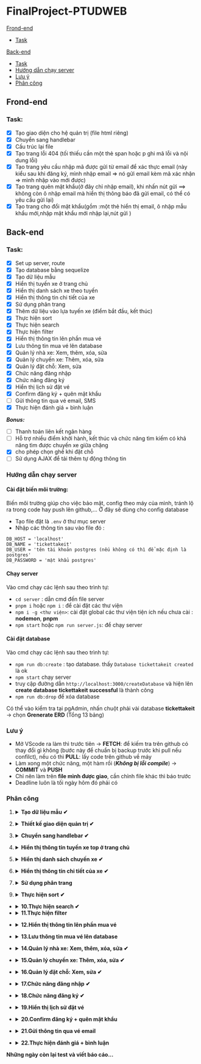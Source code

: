 ﻿# FinalProject-PTUDWEB

[Frond-end](#frond-end)
  * [Task](#task)
  
[Back-end](#back-end)
  * [Task](#task-1)
  * [Hướng dẫn chạy server](#hướng-dẫn-chạy-server)
  * [Lưu ý](#lưu-ý)
  * [Phân công](#phân-công)
  

## Frond-end
### Task:
- [X] Tạo giao diện cho hệ quản trị (file html riêng)
- [X] Chuyển sang handlebar
- [X] Cấu trúc lại file
- [X] Tạo trang lỗi 404 (tối thiếu cần một thẻ span hoặc p ghi mã lỗi và nội dung lỗi)
- [X] Tạo trang yêu cầu nhập mã được gửi từ email để xác thực email (này kiểu sau khi đăng ký, mình nhập email => nó gửi email kèm mã xác nhận => mình nhập vào mới được)
- [X] Tạo trang quên mật khẩu(ở đây chỉ nhập email), khi nhấn nút gửi ==> không còn ô nhập email mà hiển thị thông báo đã gửi email, có thể có yêu cầu gửi lại)
- [X] Tạo trang cho đổi mật khẩu(gồm :một thẻ hiển thị email, ô nhập mẫu khẩu mới,nhập mật khẩu mới nhập lại,nút gửi )
## Back-end
### Task:
- [X] Set up server, route
- [X] Tạo database bằng sequelize
- [X] Tạo dữ liệu mẫu
- [X] Hiển thị tuyến xe ở trang chủ
- [X] Hiển thị danh sách xe theo tuyến
- [X] Hiển thị thông tin chi tiết của xe
- [X] Sử dụng phân trang
- [X] Thêm dữ liệu vào lựa tuyến xe (điểm bắt đầu, kết thúc)
- [X] Thực hiện sort
- [X] Thực hiện search
- [X] Thực hiện filter
- [X] Hiển thị thông tin lên phần mua vé
- [X] Lưu thông tin mua vé lên database
- [X] Quản lý nhà xe: Xem, thêm, xóa, sửa
- [X] Quản lý chuyến xe: Thêm, xóa, sửa
- [X] Quản lý đặt chỗ: Xem, sửa
- [X] Chức năng đăng nhập
- [X] Chức năng đăng ký
- [X] Hiển thị lịch sử đặt vé
- [X] Confirm đăng ký + quên mật khẩu
- [ ] Gửi thông tin qua vé email, SMS
- [X] Thực hiện đánh giá + bình luận

***Bonus:***
- [ ] Thanh toán liên kết ngân hàng
- [ ] Hỗ trợ nhiều điểm khởi hành, kết thúc và chức năng tìm kiếm có khả năng tìm được chuyến xe giữa chặng 
- [X] cho phép chọn ghế khi đặt chỗ
- [ ] Sử dụng AJAX để tải thêm tự động thông tin
### Hướng dẫn chạy server
#### Cài đặt biến môi trường:
Biến môi trường giúp cho việc bảo mật, config theo máy của mình, tránh lộ ra trong code hay push lên github,... Ở đây sẽ dùng cho config database
- Tạo file đặt là `.env` ở thư mục server
- Nhập các thông tin sau vào file đó :
```
DB_HOST = 'localhost'
DB_NAME = 'tickettakeit'
DB_USER = 'tên tài khoản postgres (nếu không có thì để mặc định là postgres'
DB_PASSWORD = 'mật khẩu postgres'
```
#### Chạy server
Vào cmd chạy các lệnh sau theo trình tự:
- `cd server` : dẫn cmd đến file server
- `pnpm i` hoặc `npm i` : để cài đặt các thư viện
- `npm i -g <thư viện>`: cài đặt global các thư viện tiện ích nếu chưa cài : **nodemon**, **pnpm**
- `npm start` hoặc `npm run server.js`: để chạy server

#### Cài đặt database

 Vào cmd chạy các lệnh sau theo trình tự:
- `npm run db:create` : tạo database. thấy `Database tickettakeit created` là ok
- `npm start` chạy server
- truy cập đường dẫn `http://localhost:3000/createDatabase` và hiện lên **create database tickettakeit successful** là thành công
- `npm run db:drop` để xóa database

Có thể vào kiểm tra tại pgAdmin, nhấn chuột phải vài database **tickettakeit** -> chọn **Grenerate ERD** (Tổng 13 bảng)
### Lưu ý
- Mở VScode ra làm thì trước tiên &rarr; **FETCH**: để kiếm tra trên github có thay đổi gì không (bước này để chuẩn bị backup trước khi pull nếu confilct), nếu có thì **PULL**: lấy code trên github về máy
- Làm xong một chức năng, một hàm rồi (***Không bị lỗi compile***) &rarr; **COMMIT** và **PUSH**
- Chỉ nên làm trên **file mình được giao**, cần chỉnh file khác thì báo trước
- Deadline luôn là tối ngày hôm đó phải có
### Phân công
1. <details><summary> <b>Tạo dữ liệu mẫu 	&#10004</b> </summary>
    <ul><li>Người làm: Dũng</li>
    <li>Mô tả: Cần  có ít nhất 10 chuyến xe thuộc 4-5 nhà xe, 3-4 loại xe, có nội dung mô tả và hình ảnh minh hoạ đầy đủ. Thông tin nhà xe có thông tin đánh giá và bình luận đầy đủ</li>
    <li>Deadline: 18/12/2022</li>
    </ul>
  </detail>
  
2.  <details><summary> <b>Thiết kế giao diện quản trị 	&#10004</b> </summary>
    <ul><li>Người làm: Quỳnh, Niên</li>
    <li>Mô tả:  
    <ul>
          <li> Đăng nhập bằng tài khoản riêng</li>
          <li>Quản lý nhà xe: Xem, thêm, xóa, sửa</li>
          <li>Quản lý chuyến xe: Thêm, xóa, sửa</li>
          <li>Quản lý đặt chỗ: Xem, sửa</li>
          <li>Thiết kế html ở folder riêng của mình, xong xuôi thì để tất cả file html vào <b>client/views</b>.
             File hình, css, js để lần lượt ở <b>client/img</b>, <b>client/css</b>, <b>client/js</b> </li>
    </ul>
    </li>
    <li>Deadline: 18/12/2022</li>
    </ul>
  </detail>
  
3.  <details><summary> <b> Chuyển sang handlebar 	&#10004</b> </summary>
    <ul><li>Người làm: Hiện</li>
    <li>Mô tả: 
        <ul>
            <li>Chuyển các file html sang handlebar .hbs, 
                Lưu ý ở các thẻ mà server có thể truyền dữ liệu vào</li>
            <li>Sửa đường dẫn đến các file css, js ví dụ src="../public/css/style.css"
                thành src="/css/style.css" <i>(tham khảo file main.hbs trong client/views/layouts)</i>
            </li>
        </ul>
    </li>
    <li>Deadline: 19/12/2022</li>
    </ul>
  </detail>
  
4.  <details><summary> <b> Hiển thị thông tin tuyến xe top ở trang chủ</b> </summary>
    <ul><li>Người làm: </li>
    <li>Mô tả: 
        <ul>
            <li>Kiếm hình ảnh cho Popular bus routes: hình xe, hình cảnh gì cũng được miễn đẹp, 
                kích thước phải tương đương hình Hot deals (ở client/public/img/about1.png), 
                để hình ảnh ở client/public/img/</li>
            <li>Viết thông tin ý nghĩa ở mục about ở client/views/index.html</li>
        </ul>
    </li>
    <li>Deadline: 01/02/2022</li>
    </ul>
  </detail>

5.  <details><summary> <b> Hiển thị danh sách chuyến xe &#10004</b> </summary>
    <ul><li>Người làm: </li>
    <li>Mô tả: 
        <ul>File làm việc : /server/controllers/busDataController.js</ul>
    </li>
    <li>Deadline: 23/12/2022</li>
    </ul>
  </detail>

6.  <details><summary> <b> Hiển thị thông tin chi tiết của xe &#10004</b> </summary>
    <ul><li>Người làm: </li>
    <li>Mô tả: 
        <ul></ul>
    </li>
    <li>Deadline: 23/12/2022</li>
    </ul>
  </detail>
  
7.  <details><summary> <b> Sử dụng phân trang</b> </summary>
    <ul><li>Người làm: </li>
    <li>Mô tả: 
        <ul></ul>
    </li>
    <li>Deadline: 24/12/2022</li>
    </ul>
  </detail>
  
  
9.  <details><summary> <b> Thực hiện sort &#10004</b> </summary>
    <ul><li>Người làm: </li>
    <li>Mô tả: 
        <ul></ul>
    </li>
    <li>Deadline: 25/12/2022</li>
    </ul>
  </detail>
  
 
 - <details><summary> <b>10.Thực hiện search &#10004</b> </summary>
      <ul><li>Người làm: </li>
      <li>Mô tả: 
          <ul></ul>
      </li>
      <li>Deadline: 25/12/2022</li>
      </ul>
    </detail>
 - <details><summary> <b>11.Thực hiện filter</b> </summary>
    <ul><li>Người làm: </li>
    <li>Mô tả: 
        <ul></ul>
    </li>
    <li>Deadline: 25/12/2022</li>
    </ul>
  </detail>

 - <details><summary> <b>12.Hiển thị thông tin lên phần mua vé</b> </summary>
    <ul><li>Người làm: </li>
    <li>Mô tả: 
        <ul></ul>
    </li>
    <li>Deadline: 26/12/2022</li>
    </ul>
  </detail>
  
 - <details><summary> <b>13.Lưu thông tin mua vé lên database</b> </summary>
    <ul><li>Người làm: </li>
    <li>Mô tả: 
        <ul></ul>
    </li>
    <li>Deadline: 26/12/2022</li>
    </ul>
  </detail>
  
 - <details><summary> <b>14.Quản lý nhà xe: Xem, thêm, xóa, sửa &#10004</b> </summary>
    <ul><li>Người làm: </li>
    <li>Mô tả: 
        <ul></ul>
    </li>
    <li>Deadline: 26/12/2022</li>
    </ul>
  </detail>
  
 - <details><summary> <b>15.Quản lý chuyến xe: Thêm, xóa, sửa &#10004</b> </summary>
    <ul><li>Người làm: </li>
    <li>Mô tả: 
        <ul></ul>
    </li>
    <li>Deadline: 27/12/2022</li>
    </ul>
  </detail>
  
 - <details><summary> <b>16.Quản lý đặt chỗ: Xem, sửa &#10004</b> </summary>
    <ul><li>Người làm: </li>
    <li>Mô tả: 
        <ul></ul>
    </li>
    <li>Deadline: 26/12/2022</li>
    </ul>
  </detail>
  
 - <details><summary> <b>17.Chức năng đăng nhập &#10004</b> </summary>
    <ul><li>Người làm: </li>
    <li>Mô tả: 
        <ul></ul>
    </li>
    <li>Deadline: 27/12/2022</li>
    </ul>
  </detail>
  
 - <details><summary> <b>18.Chức năng đăng ký &#10004</b> </summary>
    <ul><li>Người làm: </li>
    <li>Mô tả: 
        <ul></ul>
    </li>
    <li>Deadline: 27/12/2022</li>
    </ul>
  </detail>
  
 - <details><summary> <b>19.Hiển thị lịch sử đặt vé</b> </summary>
    <ul><li>Người làm: </li>
    <li>Mô tả: 
        <ul></ul>
    </li>
    <li>Deadline: 27/12/2022</li>
    </ul>
  </detail>
  
 - <details><summary> <b>20.Confirm đăng ký + quên mật khẩu</b> </summary>
    <ul><li>Người làm: </li>
    <li>Mô tả: 
        <ul></ul>
    </li>
    <li>Deadline: 28/12/2022</li>
    </ul>
  </detail>
  
 - <details><summary> <b>21.Gửi thông tin qua vé email</b> </summary>
    <ul><li>Người làm: </li>
    <li>Mô tả: 
        <ul></ul>
    </li>
    <li>Deadline: 28/12/2022</li>
    </ul>
  </detail>
  
 - <details><summary> <b>22.Thực hiện đánh giá + bình luận</b> </summary>
    <ul><li>Người làm: </li>
    <li>Mô tả: 
        <ul></ul>
    </li>
    <li>Deadline: 29/12/2022</li>
    </ul>
  </detail>
  
**Những ngày còn lại test và viết báo cáo...**
